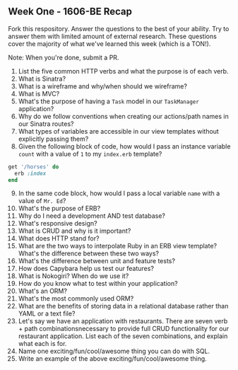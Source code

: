 ## Week One - 1606-BE Recap

Fork this respository. Answer the questions to the best of your ability. Try to answer them with limited amount of external research. These questions cover the majority of what we've learned this week (which is a TON!). 

Note: When you're done, submit a PR. 

1. List the five common HTTP verbs and what the purpose is of each verb.
2. What is Sinatra?
3. What is a wireframe and why/when should we wireframe?
4. What is MVC?
5. What's the purpose of having a `Task` model in our `TaskManager` application?
6. Why do we follow conventions when creating our actions/path names in our Sinatra routes?
7. What types of variables are accessible in our view templates without explicitly passing them?
8. Given the following block of code, how would I pass an instance variable `count` with a value of `1` to my `index.erb` template?
  
  ```ruby
  get '/horses' do
    erb :index
  end
  ```

9. In the same code block, how would I pass a local variable `name` with a value of `Mr. Ed`?
10. What's the purpose of ERB?
11. Why do I need a development AND test database?
12. What's responsive design?
13. What is CRUD and why is it important?
14. What does HTTP stand for? 
15. What are the two ways to interpolate Ruby in an ERB view template? What's the difference between these two ways?
16. What's the difference between unit and feature tests?
17. How does Capybara help us test our features?
18. What is Nokogiri? When do we use it?
19. How do you know what to test within your application?
20. What's an ORM?
21. What's the most commonly used ORM?
22. What are the benefits of storing data in a relational database rather than YAML or a text file?
23. Let's say we have an application with restaurants. There are seven verb + path combinationsnecessary to provide full CRUD functionality for our restaurant application. List each of the seven combinations, and explain what each is for.
24. Name one exciting/fun/cool/awesome thing you can do with SQL.
25. Write an example of the above exciting/fun/cool/awesome thing.
